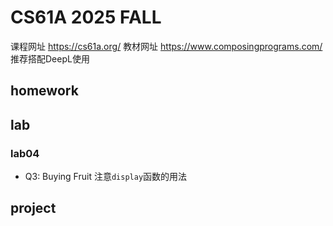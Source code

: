 # CS61A 2025 FALL
课程网址 https://cs61a.org/
教材网址 https://www.composingprograms.com/
推荐搭配DeepL使用
## homework

## lab
### lab04
- Q3: Buying Fruit
    注意`display`函数的用法


## project


